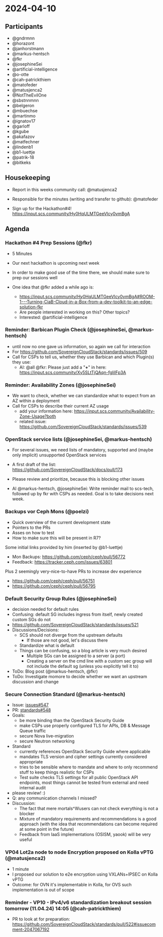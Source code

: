 # 2024-04-10

## Participants

- @gndrmnn
- @horazont
- @janhorstmann
- @markus-hentsch
- @fkr
- @josephineSei
- @artificial-intelligence
- @o-otte
- @cah-patrickthiem
- @matofeder
- @matusjenca2
- @NotTheEvilOne
- @sbstnnmnn
- @belgeron
- @mbuechse
- @martinmo
- @ignatov17
- @garloff
- @kgube
- @akafazov
- @matfechner
- @lindenb1
- @b1-luettje
- @patrik-18
- @bitkeks

## Housekeeping

- Report in this weeks community call: @matusjenca2

- Responsible for the minutes (writing and transfer to github): @matofeder

- Sign up for the Hackathon#4! https://input.scs.community/Hy0HqULMTGeeVIcy0vmBgA

## Agenda

### Hackathon #4 Prep Sessions (@fkr)

- 5 Minutes

- Our next hackathon is upcoming next week
- In order to make good use of the time there, we should make sure to prep our sessions well
- One idea that @fkr added a while ago is:
    - https://input.scs.community/Hy0HqULMTGeeVIcy0vmBgA#ROOM-1---Turning-CiaB-Cloud-in-a-Box-from-a-dev-toolkit-to-an-edge-solution-fkr
    - Are people interested in working on this? Other topics?
    - Interested: @artificial-intelligence


### Reminder: Barbican Plugin Check (@josephineSei, @markus-hentsch)

- until now no one gave us information, so again we call for interaction
- For https://github.com/SovereignCloudStack/standards/issues/509
- Call for CSPs to tell us, whether they use Barbican and which Plugin(s) they use:
    - AI: @all @fkr: Please just add a "**+**" in here: https://input.scs.community/Xy5SLtTjQAqn-fgliIFp3A

### Reminder: Availability Zones (@josephineSei)

- We want to check, whether we can standardize what to expect from an AZ within a deployment
- Call for CSPs to describe their current AZ usage
    - add your information here: https://input.scs.community/Availability-Zone-Usage?both
    - related issue: https://github.com/SovereignCloudStack/standards/issues/539

### OpenStack service lists (@josephineSei, @markus-hentsch)

- For several issues, we need lists of mandatory, supported and (maybe only implicit) unsupported OpenStack services
- A first draft of the list: https://github.com/SovereignCloudStack/docs/pull/173
- Please review and prioritize, because this is blocking other issues

- AI @markus-hentsch, @josephineSei: Write reminder mail to scs-tech, followed up by fkr with CSPs as needed. Goal is to take decisions next week.

### Backups vor Ceph Mons (@poelzi)

- Quick overview of the current development state
- Pointers to the PRs
- Asses on how to test
- How to make sure this will be present in R7?

Some initial links provided by him (inserted by @b1-luettje)

- Mon Backups: https://github.com/ceph/ceph/pull/56772
- Feedback: https://tracker.ceph.com/issues/63801

Plus 2 seemingly very-nice-to-have PRs to increase dev experience

- https://github.com/ceph/ceph/pull/56751
- https://github.com/ceph/ceph/pull/56795

### Default Security Group Rules (@josephineSei)

- decision needed for default rules
- Confusing: default SG includes ingress from itself, newly created custom SGs do not
- https://github.com/SovereignCloudStack/standards/issues/521
- Discussions/Decisions:
    - SCS should not diverge from the upstream defaults
        - If those are not good, let's discuss there
    - Standardize what is default
    - Things can be confusing, so a blog article is very much desired
        - Multiple SGs can be assigned to a server (a port)
        - Creating a server on the cmd line with a custom sec group will not include the default sg (unless you explicitly tell it to)
- ToDo: Blog post (@markus-hentsch, @fkr)
- ToDo: Investigate momore to decide whether we want an upstream discussion and change

### Secure Connection Standard (@markus-hentsch)

- Issue: [issues#547](https://github.com/SovereignCloudStack/standards/issues/547)
- PR: [standards#548](https://github.com/SovereignCloudStack/standards/pull/548)
- Goals:
    - be more binding than the OpenStack Security Guide
    - make CSPs use properly configured TLS for APIs, DB & Message Queue traffic
    - secure Nova live-migration
    - secure Neutron networking
- Standard
    - currently references OpenStack Security Guide where applicable
    - mandates TLS version and cipher settings currently considered appropriate
    - tries to be sensible where to mandate and where to only recommend stuff to keep things realistic for CSPs
    - Test suite checks TLS settings for all public OpenStack API endpoints, most things cannot be tested from external and need internal audit
- please review! :)
- Q: any communication channels I missed?
- Discussion:
    - The fact that mere mortals^Wusers can not check everything is not a blocker
    - Mixture of mandatory requirements and recommendations is a good approach (with the idea that recommendations can become required at some point in the future)
    - Feedback from IaaS implementations (OSISM, yaook) will be very useful

### VP04 Lot2a node to node Encryption proposed on Kolla vPTG (@matusjenca2)
- 1 minute
- I proposed our solution to e2e encryption using VXLANs+IPSEC on Kolla vPTG
- Outcome: for OVN it's implementable in Kolla, for OVS such implementation is out of scope

### Reminder - VP10 - IPv4/v6 standardization breakout session tomorrow (11.04.24) 14:05 (@cah-patrickthiem)
- PR to look at for preparation: https://github.com/SovereignCloudStack/standards/pull/522#issuecomment-2047067192
